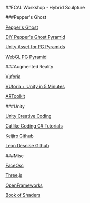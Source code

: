 ##ECAL Workshop - Hybrid Sculpture

###Pepper's Ghost

[Pepper's Ghost](https://en.wikipedia.org/wiki/Pepper's_ghost)

[DIY Pepper's Ghost Pyramid](http://www.instructables.com/id/Reflective-Prism/?ALLSTEPS)

[Unity Asset for PG Pyramids](https://www.assetstore.unity3d.com/en/#!/content/61735)

[WebGL PG Pyramid](https://threejs.org/examples/webgl_effects_peppersghost.html)


###Augmented Reality

[Vuforia](https://www.vuforia.com/)

[VUforia + Unity in 5 Minutes](http://www.justapixel.co.uk/how-to-make-an-ar-app-in-5-minutes-with-unity-and-vuforia/)

[ARToolkit](https://artoolkit.org/)

###Unity

[Unity Creative Coding](https://channel9.msdn.com/Series/UnityCreativeCoding)

[Catlike Coding C# Tutorials](http://catlikecoding.com/unity/tutorials/)

[Keijiro Github](https://github.com/keijiro)

[Leon Desnise Github](https://github.com/leon196)


###Misc

[FaceOsc](https://github.com/kylemcdonald/ofxFaceTracker/releases)

[Three.js](https://threejs.org/)

[OpenFrameworks](http://openframeworks.cc/)

[Book of Shaders](https://thebookofshaders.com/)
